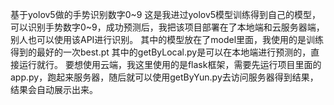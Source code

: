 基于yolov5做的手势识别数字0~9
这是我进过yolov5模型训练得到自己的模型，可以识别手势数字0~9，成功预测后，我把该项目部署在了本地端和云服务器端，别人也可以使用该API进行识别。
其中的模型放在了model里面，我使用的是训练得到的最好的一次best.pt
其中的getByLocal.py是可以在本地端进行预测的，直接运行就行。
要想使用云端，我这里使用的是flask框架，需要先运行项目里面的app.py，跑起来服务器，随后就可以使用getByYun.py去访问服务器得到结果，结果会自动展示出来。
